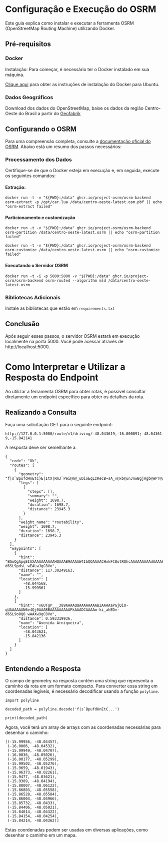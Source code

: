 # Configuração e Execução do OSRM

Este guia explica como instalar e executar a ferramenta OSRM (OpenStreetMap Routing Machine) utilizando Docker.

## Pré-requisitos

### Docker

Instalação: Para começar, é necessário ter o Docker instalado em sua máquina.

[Clique aqui](https://docs.docker.com/engine/install/ubuntu/) para obter as instruções de instalação do Docker para Ubuntu.

### Dados Geográficos
Download dos dados do OpenStreetMap, baixe os dados da região Centro-Oeste do Brasil a partir do [Geofabrik](https://drive.google.com/file/d/1nGQiISavwKTz3zgd0TK0U5j6HQYQ9Jvv/view)

## Configurando o OSRM

Para uma compreensão completa, consulte a [documentação oficial do OSRM](https://github.com/Project-OSRM/osrm-backend). Abaixo está um resumo dos passos necessários:

### Processamento dos Dados

Certifique-se de que o Docker esteja em execução e, em seguida, execute os seguintes comandos:

#### Extração:

```docker run -t -v "${PWD}:/data" ghcr.io/project-osrm/osrm-backend osrm-extract -p /opt/car.lua /data/centro-oeste-latest.osm.pbf || echo "osrm-extract failed"```

#### Particionamento e customização

```docker run -t -v "${PWD}:/data" ghcr.io/project-osrm/osrm-backend osrm-partition /data/centro-oeste-latest.osrm || echo "osrm-partition failed"```

```docker run -t -v "${PWD}:/data" ghcr.io/project-osrm/osrm-backend osrm-customize /data/centro-oeste-latest.osrm || echo "osrm-customize failed"```

#### Executando o Servidor OSRM

```docker run -t -i -p 5000:5000 -v "${PWD}:/data" ghcr.io/project-osrm/osrm-backend osrm-routed --algorithm mld /data/centro-oeste-latest.osrm```

### Bibliotecas Adicionais

Instale as bibliotecas que estão em `requirements.txt`

## Conclusão

Após seguir esses passos, o servidor OSRM estará em execução localmente na porta 5000. Você pode acessar através de http://localhost:5000.

# Como Interpretar e Utilizar a Resposta do Endpoint

Ao utilizar a ferramenta OSRM para obter rotas, é possível consultar diretamente um endpoint específico para obter os detalhes da rota.

## Realizando a Consulta

Faça uma solicitação GET para o seguinte endpoint:

```http://127.0.0.1:5000/route/v1/driving/-48.043619,-16.000091;-48.043619,-15.842141```

A resposta deve ser semelhante a:

```
{
  "code": "Ok",
  "routes": [
    {
      "geometry": "f|s`BpufdHnEtC}E|ItX|RmJ`Pei@m@_uDioEqLzRecB~sA_v@xb@unJnwBgjAgb@ePr@w_@se@_Pwf@{qAdj@oWuj@vGgCvBvE",
      "legs": [
        {
          "steps": [],
          "summary": "",
          "weight": 1698.7,
          "duration": 1698.7,
          "distance": 23945.3
        }
      ],
      "weight_name": "routability",
      "weight": 1698.7,
      "duration": 1698.7,
      "distance": 23945.3
    }
  ],
  "waypoints": [
    {
      "hint": "BGoQgApqEIAXAAAAAAAAAHQAAAB9AAAAW4IbQQAAAACHxkFC8otRQhcAAAAAAAAAdAAAAH0AAADCAAAA6OUi_bfdC_-d6SL9pdsL_wEALwJgC8Vo",
      "distance": 117.30249163,
      "name": "",
      "location": [
        -48.044568,
        -15.999561
      ]
    },
    {
      "hint": "v6UTgP___389AAAAQQAAAAAAAABZAAAAaPGjQiO-qUAAAAAAN6e4Qj0AAABBAAAAAAAAAFkAAADCAAAAm-ki_ahEDv-d6SL9o0QO_wAAXw9gC8Vo",
      "distance": 0.593319936,
      "name": "Avenida Arniqueira",
      "location": [
        -48.043621,
        -15.842136
      ]
    }
  ]
}
```
## Entendendo a Resposta

O campo de geometry na resposta contém uma string que representa o caminho da rota em um formato compacto. Para converter essa string em coordenadas legíveis, é necessário decodificar usando a função `polyline`.

```
import polyline

decoded_path = polyline.decode('f|s`BpufdHnEtC...')

print(decoded_path)
```

Agora, você terá um array de arrays com as coordenadas necessárias para desenhar o caminho:

```
[(-15.99956, -48.04457),
 (-16.0006, -48.04532),
 (-15.99949, -48.04707),
 (-16.0036, -48.05026),
 (-16.00177, -48.05299),
 (-15.99502, -48.05276),
 (-15.9659, -48.01943),
 (-15.96373, -48.02261),
 (-15.9477, -48.03621),
 (-15.9389, -48.04194),
 (-15.88007, -48.06122),
 (-15.86803, -48.05558),
 (-15.86528, -48.05584),
 (-15.86004, -48.04966),
 (-15.85732, -48.0433),
 (-15.84406, -48.05021),
 (-15.84014, -48.04322),
 (-15.84154, -48.04254),
 (-15.84214, -48.04362)]
```

Estas coordenadas podem ser usadas em diversas aplicações, como desenhar o caminho em um mapa.
